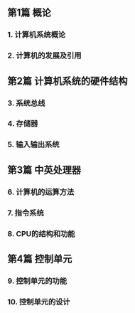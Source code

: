 ## 第1篇 概论

### 1. 计算机系统概论

### 2. 计算机的发展及引用

## 第2篇 计算机系统的硬件结构

### 3. 系统总线

### 4. 存储器

### 5. 输入输出系统

## 第3篇 中英处理器

### 6. 计算机的运算方法

### 7. 指令系统

### 8. CPU的结构和功能

## 第4篇 控制单元

### 9. 控制单元的功能

### 10. 控制单元的设计
